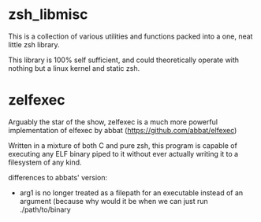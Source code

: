 # zsh_libmisc
This is a collection of various utilities and functions packed into a one, neat little zsh library.


This library is 100% self sufficient, and could theoretically operate with nothing but a linux kernel and static zsh.


# zelfexec
Arguably the star of the show, zelfexec is a much more powerful implementation of elfexec by abbat (https://github.com/abbat/elfexec)


Written in a mixture of both C and pure zsh, this program is capable of executing any ELF binary piped to it without ever actually writing it to a filesystem of any kind.


differences to abbats' version: 

- arg1 is no longer treated as a filepath for an executable instead of an argument (because why would it be when we can just run ./path/to/binary
